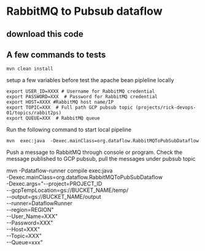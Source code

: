 # RabbitMQ to Pubsub dataflow

## download this code
## A few commands to tests
```
mvn clean install
```

setup a few variables before test the apache bean pipleline locally
```
export USER_ID=XXXX # Username for RabbitMQ credential
export PASSWORD=XXX  # Password for RabbitMQ credential
export HOST=XXXX #RabbitMQ host name/IP
export TOPIC=XXX  # Full path GCP pubsub topic (projects/rick-devops-01/topics/rabbit2ps)
export QUEUE=XXX  # RabbitMQ queue
```
Run the following command to start local pipeline
```
mvn  exec:java  -Dexec.mainClass=org.dataflow.RabbitMQToPubSubDataflow
```
Push a message to RabbitMQ through console or program. 
Check the message published to GCP pubsub, pull the messages under pubsub topic



mvn -Pdataflow-runner compile exec:java \
    -Dexec.mainClass=org.dataflow.RabbitMQToPubSubDataflow \
    -Dexec.args="--project=PROJECT_ID \
    --gcpTempLocation=gs://BUCKET_NAME/temp/ \
    --output=gs://BUCKET_NAME/output \
    --runner=DataflowRunner \
    --region=REGION" \
    --User_Name=XXX" \
    --Password=XXX" \
    --Host=XXX" \
    --Topic=XXX" \
    --Queue=xxx" 